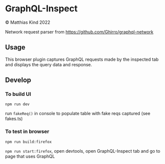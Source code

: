 # GraphQL-Inspect

© Matthias Kind 2022

Network request parser from https://github.com/Ghirro/graphql-network 

## Usage

This browser plugin captures GraphQL requests made by the inspected tab and displays the query data and response.

## Develop

### To build UI

`npm run dev`

run `fakeReq()` in console to populate table with fake reqs captured (see fakes.ts)

### To test in browser

`npm run build:firefox`

`npm run start:firefox`, open devtools, open GraphQL-Inspect tab and go to page that uses GraphQL